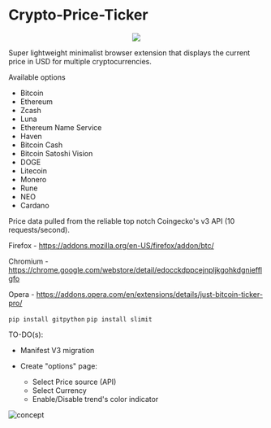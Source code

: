 # Crypto-Price-Ticker


<p align="center">
    <img src="https://gitlab.com/nfl0/crypto-price-ticker-extension/-/raw/master/Docs/Demo.gif">
</p>

Super lightweight minimalist browser extension that displays the current price in USD for multiple cryptocurrencies.

Available options

 - Bitcoin
 - Ethereum
 - Zcash
 - Luna
 - Ethereum Name Service
 - Haven
 - Bitcoin Cash
 - Bitcoin Satoshi Vision
 - DOGE
 - Litecoin
 - Monero
 - Rune
 - NEO
 - Cardano

Price data pulled from the reliable top notch Coingecko's v3 API (10 requests/second).

Firefox - https://addons.mozilla.org/en-US/firefox/addon/btc/

Chromium - https://chrome.google.com/webstore/detail/edocckdppcejnpljkgohkdgniefflgfo

Opera - https://addons.opera.com/en/extensions/details/just-bitcoin-ticker-pro/


`pip install gitpython`
`pip install slimit`

TO-DO(s):

* Manifest V3 migration

* Create "options" page:
    * Select Price source (API)
    * Select Currency
    * Enable/Disable trend's color indicator





![concept](https://gitlab.com/nfl0/crypto-price-ticker-extension/-/raw/master/Docs/Screenshot.png)
